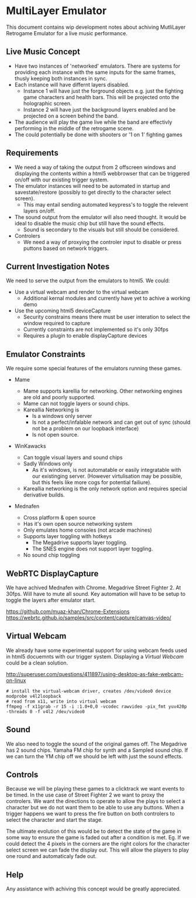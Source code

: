 MultiLayer Emulator
===================

This document contains wip development notes about achiving MutliLayer Retrogame Emulator for a live music performance.


Live Music Concept
------------------

* Have two instances of 'networked' emulators. There are systems for providing each instance with the same inputs for the same frames, thusly keeping both instances in sync.
* Each instance will have differnt layers disabled.
    * Instance 1 will have just the forground objects e.g. just the fighting game characters and health bars. This will be projected onto the holographic screen.
    * Instance 2 will have just the background layers enabled and be projected on a screen behind the band.
* The audience will play the game live while the band are effectivly performing in the middle of the retrogame scene.
* The could potentially be done with shooters or '1 on 1' fighting games


Requirements
------------

* We need a way of taking the output from 2 offscreen windows and displaying the contents within a html5 webbrowser that can be triggered on/off with our existing trigger system.
* The emulator instances will need to be automated in startup and savestate/restore (possibly to get directly to the character select screen). 
    * This may entail sending automated keypress's to toggle the relevent layers on/off.
* The sound output from the emulator will also need thought. It would be ideal to disable the music chip but still have the sound effects.
    * Sound is secondary to the visuals but still should be considered.
* Controlers
    * We need a way of proxying the controler input to disable or press puttons based on network triggers.


Current Investigation Notes
---------------------------

We need to serve the output from the emulators to html5. We could:

* Use a virtual webcam and render to the virtual webcam
    * Additional kernal modules and currently have yet to achive a working demo
* Use the upcoming html5 deviceCapture
    * Security constrains means there must be user interation to select the window required to capture
    * Currently constraints are not implemented so it's only 30fps
    * Requires a plugin to enable displayCapture devices


Emulator Constraints
--------------------

We require some special features of the emulators running these games.

* Mame
    * Mame supports karellia for networking. Other networking engines are old and poorly supported.
    * Mame can not toggle layers or sound chips.
    * Kareallia Networking is
        * Is a windows only server
        * Is not a perfect/infalable network and can get out of sync (should not be a problem on our loopback interface)
        * Is not open source.

* WinKawacks
    * Can toggle visual layers and sound chips
    * Sadly Windows only
        * As it's windows, is not automatable or easily integratable with our existinging server. (However virtulisation may be possible, but this feels like more cogs for potential failiure).
    * Kareallia networking is the only network option and requires special derivative builds.

* Mednafen
    * Cross platform & open source
    * Has it's own open source networking system
    * Only emulates home consoles (not arcade machines)
    * Supports layer toggling with hotkeys
        * The Megadrive supports layer toggling. 
        * The SNES engine does not support layer toggling.
    * No sound chip toggling


WebRTC DisplayCapture
---------------------

We have achived Mednafen with Chrome.
Megadrive Street Fighter 2. At 30fps. Will have to mute all sound. Key automation will have to be setup to toggle the layers after emulator start.

https://github.com/muaz-khan/Chrome-Extensions
https://webrtc.github.io/samples/src/content/capture/canvas-video/


Virtual Webcam
--------------

We already have some experimental support for using webcam feeds used in html5 docuemnts with our trigger system. Displaying a _Virtual Webcam_ could be a clean solution.

http://superuser.com/questions/411897/using-desktop-as-fake-webcam-on-linux

    # install the virtual-webcam driver, creates /dev/video0 device
    modprobe v4l2loopback
    # read from x11, write into virtual webcam
    ffmpeg -f x11grab -r 15 -i :1.0+0,0 -vcodec rawvideo -pix_fmt yuv420p -threads 0 -f v4l2 /dev/video0


Sound
-----

We also need to toggle the sound of the original games off.
The Megadrive has 2 sound chips. Yamaha FM chip for synth and a Sampled sound chip.
If we can turn the YM chip off we should be left with just the sound effects.


Controls
--------

Because we will be playing these games to a clicktrack we want events to be timed.
In the use case of Street Fighter 2 we want to proxy the controlers.
We want the directions to operate to allow the plays to select a character
but we do not want them to be able to use any buttons.
When a trigger happens we want to press the fire button on both controlers to select the character and start the stage.

The ultimate evolution of this would be to detect the state of the game in some way
to ensure the game is faded out after a condition is met.
Eg. If we could detect the 4 pixels in the corners are the right colors for the character
select screen we can fade the display out.
This will allow the players to play one round and automaticaly fade out.


Help
----

Any assistance with achiving this concept would be greatly appreciated.

